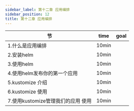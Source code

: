 ```yaml
---
sidebar_label: 第十二章 应用编排 
sidebar_position: 12
title: 第十二章 应用编排 
---
```


|  节   | time  | goal |
|  ----  | ----  |---- |
| 1.什么是应用编排| 10min| |
| 2.安装helm| 10min| |
| 3.使用helm| 10min| |
| 4.使用helm发布你的第一个应用| 10min| |
| 5.kustomize 介绍| 10min| |
| 6.kustomize 使用| 10min| |
| 7.使用kustomize管理我们的应用 使用| 10min| |

